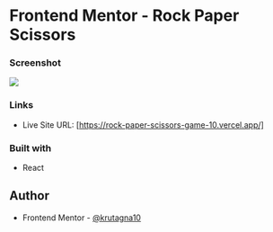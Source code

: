 # Frontend Mentor - Rock Paper Scissors

### Screenshot

![](screenshot/Screenshot.png)

### Links

- Live Site URL: [https://rock-paper-scissors-game-10.vercel.app/]

### Built with

- React

## Author
- Frontend Mentor - [@krutagna10](https://www.frontendmentor.io/profile/krutagna10)
